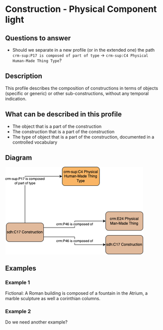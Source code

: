 # Construction - Physical Component light

## Questions to answer

- Should we separate in a new profile (or in the extended one) the path `crm-sup:P17 is composed of part of type` -> `crm-sup:C4 Physical Human-Made Thing Type`?

## Description

This profile describes the composition of constructions in terms of objects (specific or generic) or other sub-constructions, without any temporal indication.

## What can be described in this profile

- The object that is a part of the construction
- The construction that is a part of the construction
- The type of object that is a part of the construction, documented in a controlled vocabulary

## Diagram

![Alt text](<Diagrams/GV_Profile_Construction-Physical Component Light.drawio.png>)

## Examples

### Example 1

Fictional: A Roman building is composed of a fountain in the Atrium, a marble sculpture as well a corinthian columns.

### Example 2

Do we need another example?
